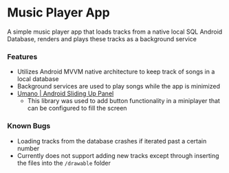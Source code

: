 # Music Player App
A simple music player app that loads tracks from a native local SQL Android Database, renders and plays these tracks as a background service
### Features
  * Utilizes Android MVVM native architecture to keep track of songs in a local database
  * Background services are used to play songs while the app is minimized 
  * [Umano | Android Sliding Up Panel](https://github.com/umano/AndroidSlidingUpPanel)
     * This library was used to add button functionality in a miniplayer that can be configured to fill the screen 
        
### Known Bugs
  * Loading tracks from the database crashes if iterated past a certain number 
  * Currently does not support adding new tracks except through inserting the files into the `/drawable` folder 
